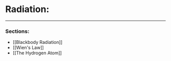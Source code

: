 # Radiation:

****




### Sections:

- [[Blackbody Radiation]]
- [[Wien's Law]]
- [[The Hydrogen Atom]]

